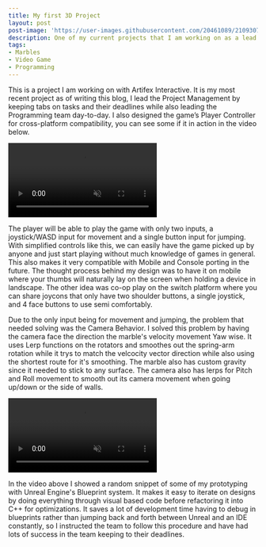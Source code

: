```yaml
---
title: My first 3D Project
layout: post
post-image: 'https://user-images.githubusercontent.com/20461089/210930782-3cbd9ee2-71a1-4b4a-b2ee-234e32fe5b15.png'
description: One of my current projects that I am working on as a lead programmer on a team.
tags:
- Marbles
- Video Game
- Programming
---
```


This is a project I am working on with Artifex Interactive. It is my most recent project as of writing this blog, I lead the Project Management by keeping tabs on tasks and their deadlines while also leading the Programming team day-to-day. I also designed the game’s Player Controller for cross-platform compatibility, you can see some if it in action in the video below.

<video src="https://user-images.githubusercontent.com/20461089/210931056-89fcf57a-8410-4388-a89a-79c7f657d088.mp4" controls="controls" autoplay="autoplay" muted="muted" loop="loop"></video>

The player will be able to play the game with only two inputs, a joystick/WASD input for movement and a single button input for jumping. With simplified controls like this, we can easily have the game picked up by anyone and just start playing without much knowledge of games in general. This also makes it very compatible with Mobile and Console porting in the future. The thought process behind my design was to have it on mobile where your thumbs will naturally lay on the screen when holding a device in landscape. The other idea was co-op play on the switch platform where you can share joycons that only have two shoulder buttons, a single joystick, and 4 face buttons to use semi comfortably.

Due to the only input being for movement and jumping, the problem that needed solving was the Camera Behavior. I solved this problem by having the camera face the direction the marble's velocity movement Yaw wise. It uses Lerp functions on the rotators and smoothes out the spring-arm rotation while it trys to match the velcocity vector direction while also using the shortest route for it's smoothing. The marble also has custom gravity since it needed to stick to any surface. The camera also has lerps for Pitch and Roll movement to smooth out its camera movement when going up/down or the side of walls.

<video src="https://user-images.githubusercontent.com/20461089/210931067-72e83c67-1a8c-400d-b4b0-07c0382d5469.mp4" controls="controls" autoplay="autoplay" muted="muted" loop="loop"></video>

In the video above I showed a random snippet of some of my prototyping with Unreal Engine's Blueprint system. It makes it easy to iterate on designs by doing everything through visual based code before refactoring it into C++ for optimizations. It saves a lot of development time having to debug in blueprints rather than jumping back and forth between Unreal and an IDE constantly, so I instructed the team to follow this procedure and have had lots of success in the team keeping to their deadlines.
